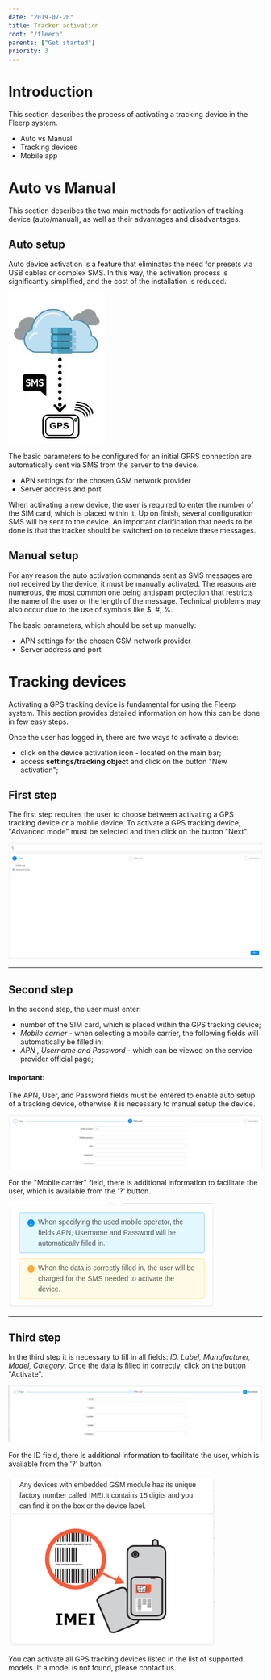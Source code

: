 ```yaml
---
date: "2019-07-20"
title: Tracker activation
root: "/fleerp"
parents: ["Get started"]
priority: 3
---
```


# Introduction

This section describes the process of activating a tracking device in the Fleerp system.

- Auto vs Manual
- Tracking devices
- Mobile app

# Auto vs Manual

This section describes the two main methods for activation of tracking device (auto/manual),
as well as their advantages and disadvantages.

## Auto setup

Auto device activation is a feature that eliminates the need for
presets via USB cables or complex SMS. In this way, the activation process is
significantly simplified, and the cost of the installation is reduced.

![AvsM](tracker-activation.png)

The basic parameters to be configured for an initial GPRS connection are automatically sent
via SMS from the server to the device.

- APN settings for the chosen GSM network provider
- Server address and port

When activating a new device, the user is required to enter the number of the SIM card, which is placed within it.
Up on finish, several configuration SMS will be sent to the device.
An important clarification that needs to be done is that the tracker should be switched on to receive these messages.

## Manual setup

For any reason the auto activation commands sent as SMS messages are not received by the device,
it must be manually activated. The reasons are numerous, the most common one being
antispam protection that restricts the name of the user or the length of the message.
Technical problems may also occur due to the use of symbols like $, #, %.
 
The basic parameters, which should be set up manually:

- APN settings for the chosen GSM network provider
- Server address and port

# Tracking devices

Activating a GPS tracking device is fundamental for using the Fleerp system.
This section provides detailed information on how this can be done in few easy steps.

Once the user has logged in, there are two ways to activate a device:

- click on the device activation icon - located on the main bar;
- access **settings/tracking object** and click on the button "New activation";

## First step
The first step requires the user to choose between activating a GPS tracking device or a mobile device.
To activate a GPS tracking device, "Advanced mode" must be selected and then click on the button "Next".

![Tracking devices](first-step-en.png) 

---

## Second step
In the second step, the user must enter:

- number of the SIM card, which is placed within the GPS tracking device;
- *Mobile carrier* - when selecting a mobile carrier, the following fields will automatically be filled in:
- *APN , Username and Password* - which can be viewed on the service provider official page;

#### Important:
The APN, User, and Password fields must be entered to enable auto setup of a tracking device,
otherwise it is necessary to manual setup the device.

![Tracking devices](second-step-en.png)

For the "Mobile carrier" field, there is additional information to facilitate the user, which is available from the '?' button.

![Tracking devices](info-box-en.png)

---

## Third step
In the third step it is necessary to fill in all fields: *ID, Label, Manufacturer, Model, Category*.
Once the data is filled in correctly, click on the button "Activate".

![Tracking devices](last-step-en.png)

For the ID field, there is additional information to facilitate the user, which is available from the '?' button.

![Tracking devices](hint-box-en.png)

You can activate all GPS tracking devices listed in the list of supported models.
If a model is not found, please contact us.
